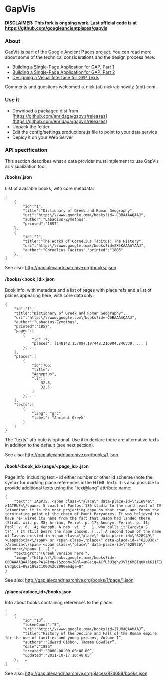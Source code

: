 # GapVis

**DISCLAIMER: This fork is ongoing work. Last official code is at https://github.com/googleancientplaces/gapvis**

### About

GapVis is part of the [Google Ancient Places project](http://googleancientplaces.wordpress.com/). You can read more about some of the technical considerations and the design process here:

 * [Building a Single-Page Application for GAP, Part 1](http://googleancientplaces.wordpress.com/2011/10/05/building-a-single-page-application-for-gap-part-1/)
 * [Building a Single-Page Application for GAP, Part 2](http://googleancientplaces.wordpress.com/2011/10/13/building-a-single-page-application-for-gap-part-2/)
 * [Designing a Visual Interface for GAP Texts](http://googleancientplaces.wordpress.com/2011/10/25/designing-a-visual-interface-for-gap-texts/)
 
Comments and questions welcomed at nick (at) nickrabinowitz (dot) com.

### Use it

* Download a packaged dist from [https://github.com/enridaga/gapvis/releases](https://github.com/enridaga/gapvis/releases)
* Unpack the folder
* Edit the config/settings.productions.js file to point to your data service
* Deploy it on your Web Server

### API specification
This section describes what a data provider must implement to use GapVis as visualization tool.

#### /books/.json
List of available books, with core metadata:

    [
        {
            "id":"1",
            "title":"Dictionary of Greek and Roman Geography",
            "uri":"http:\/\/www.google.com\/books?id=-C0BAAAAQAAJ",
            "author":"Labadius-Zymethus",
            "printed":"1857"
        },
        {
            "id":"2",
            "title":"The Works of Cornelius Tacitus: The History",
            "uri":"http:\/\/www.google.com\/books?id=2X5KAAAAYAAJ",
            "author":"Cornelius Tacitus","printed":"1805"
        }, ...
    ]

See also:
    http://gap.alexandriaarchive.org/books/.json

#### /books/&lt;book_id&gt;.json
Book info, with metadata and a list of pages with place refs and a list of places appearing here, with core data only:

	{
		"id":"1",
		"title":"Dictionary of Greek and Roman Geography",
		"uri":"http:\/\/www.google.com\/books?id=-C0BAAAAQAAJ",
		"author":"Labadius-Zymethus",
		"printed":"1857",
		"pages":[
			{
				"id":-7,
				"places": [148142,157894,197448,216904,246539, ... ]
			}, ...
		],
		"places":[
			{
				"id":766,
				"title":
				"Aegyptus",
				"ll":[
					32.5,
					32.5
				]
			}, ...
		],
		"texts":[
			{
				"lang": "grc",
				"label": "Ancient Greek"
			}
		]
	}

The "texts" attribute is optional. Use it to declare there are alternative texts in addition to the default (see next section).

See also:
    http://gap.alexandriaarchive.org/books/1.json

#### /book/&lt;book_id&gt;/page/&lt;page_id&gt;.json
Page info, including text - id either number or other id scheme (note the syntax for marking place references in the HTML text). It is also possible to provide additional texts using the "text@lang" attribute name: 

    {
        "text":" IASPIS. <span class=\"place\" data-place-id=\"216846\" >IATRUS<\/span>. 5 coast of Pantos, 130 stadia to the north-east of IV letnoninm; it is the most projecting cape on that roan, and forms the terminating point of the chain of Mount Paryadres. It was believed to have re- wired its name from the fact that Jason had landed there. (Strab. xii. p. M8; Arrian, Peripl. p. 17; Anonym. Peripl. p. 11; Ptol. v. 6.  4; Xenoph. A nab. vi. 2.  1, who calls it'Iwrovia S  t?'j.) It still bears the name Jasoon, [...] A second town of the name of Iassus existed in <span class=\"place\" data-place-id=\"628949\" >Cappadocia<\/span> or <span class=\"place\" data-place-id=\"628936\" >Armenia<\/span> <span class=\"place\" data-place-id=\"628936\" >Minor<\/span> [...] ",
        "text@grc":"(Greek version here)",
		"image":"http:\/\/books.google.com\/books?id=-C0BAAAAQAAJ&pg=PA1&img=1&zoom=3&hl=en&sig=ACfU3U3ghy3Vlj6M8IqUKakKJjFI8-LYdg&ci=0%2C0%2C1000%2C2000&edge=0"
    }

See also:
    http://gap.alexandriaarchive.org/books/1/page/1.json

#### /places/&lt;place_id&gt;/books.json
Info about books containing references to the place:

	[
		{
    		"id":"13”,
			"tokenCount":"5”,
			"uri":"http:\/\/www.google.com\/books?id=IlUMAQAAMAAJ”,
			"title":"History of the Decline and Fall of the Roman empire for the use of families and young persons, Volume I”,
			"authors":"Edward Gibbon, Thomas Bowdler”,
			"date":"1826”,
			"created":"0000-00-00 00:00:00”,
			"updated":"2011-10-17 10:48:05”
		},   …
	]

See also:
    http://gap.alexandriaarchive.org/places/874699/books.json
